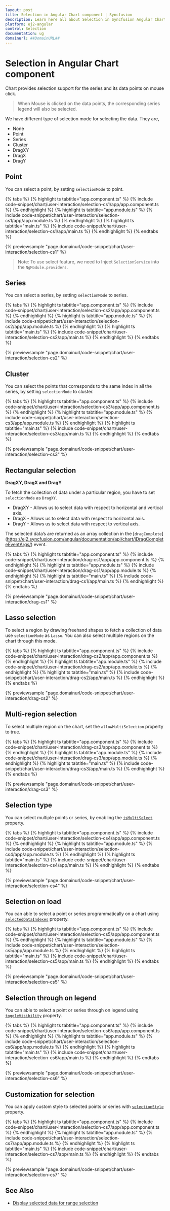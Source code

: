 ```yaml
---
layout: post
title: Selection in Angular Chart component | Syncfusion
description: Learn here all about Selection in Syncfusion Angular Chart component of Syncfusion Essential JS 2 and more.
platform: ej2-angular
control: Selection 
documentation: ug
domainurl: ##DomainURL##
---
```


<!-- markdownlint-disable MD036 -->

# Selection in Angular Chart component

Chart provides selection support for the series and its data points on mouse click.

>When Mouse is clicked on the data points, the corresponding series legend will also be selected.

We have different type of selection mode for selecting the data. They are,

* None
* Point
* Series
* Cluster
* DragXY
* DragX
* DragY

## Point

 You can select a point, by setting `selectionMode` to point.

{% tabs %}
{% highlight ts tabtitle="app.component.ts" %}
{% include code-snippet/chart/user-interaction/selection-cs1/app/app.component.ts %}
{% endhighlight %}
{% highlight ts tabtitle="app.module.ts" %}
{% include code-snippet/chart/user-interaction/selection-cs1/app/app.module.ts %}
{% endhighlight %}
{% highlight ts tabtitle="main.ts" %}
{% include code-snippet/chart/user-interaction/selection-cs1/app/main.ts %}
{% endhighlight %}
{% endtabs %}
  
{% previewsample "page.domainurl/code-snippet/chart/user-interaction/selection-cs1" %}

>Note: To use select feature, we need to Inject `SelectionService` into the `NgModule.providers`.

## Series

 You can select a series, by setting `selectionMode` to series.

{% tabs %}
{% highlight ts tabtitle="app.component.ts" %}
{% include code-snippet/chart/user-interaction/selection-cs2/app/app.component.ts %}
{% endhighlight %}
{% highlight ts tabtitle="app.module.ts" %}
{% include code-snippet/chart/user-interaction/selection-cs2/app/app.module.ts %}
{% endhighlight %}
{% highlight ts tabtitle="main.ts" %}
{% include code-snippet/chart/user-interaction/selection-cs2/app/main.ts %}
{% endhighlight %}
{% endtabs %}
  
{% previewsample "page.domainurl/code-snippet/chart/user-interaction/selection-cs2" %}

## Cluster

You can select the points that corresponds to the same index in all the series, by setting `selectionMode` to
cluster.

{% tabs %}
{% highlight ts tabtitle="app.component.ts" %}
{% include code-snippet/chart/user-interaction/selection-cs3/app/app.component.ts %}
{% endhighlight %}
{% highlight ts tabtitle="app.module.ts" %}
{% include code-snippet/chart/user-interaction/selection-cs3/app/app.module.ts %}
{% endhighlight %}
{% highlight ts tabtitle="main.ts" %}
{% include code-snippet/chart/user-interaction/selection-cs3/app/main.ts %}
{% endhighlight %}
{% endtabs %}
  
{% previewsample "page.domainurl/code-snippet/chart/user-interaction/selection-cs3" %}

## Rectangular selection

**DragXY, DragX and DragY**

To fetch the collection of data under a particular region, you have to set `selectionMode` as `DragXY`.

* DragXY - Allows us to select data with respect to horizontal and vertical axis.
* DragX - Allows us to select data with respect to horizontal axis.
* DragY - Allows us to select data with respect to vertical axis.

The selected data’s are returned as an array collection in the [`dragComplete`]
(https://ej2.syncfusion.com/angular/documentation/api/chart/iDragCompleteEventArgs/) event.

{% tabs %}
{% highlight ts tabtitle="app.component.ts" %}
{% include code-snippet/chart/user-interaction/drag-cs1/app/app.component.ts %}
{% endhighlight %}
{% highlight ts tabtitle="app.module.ts" %}
{% include code-snippet/chart/user-interaction/drag-cs1/app/app.module.ts %}
{% endhighlight %}
{% highlight ts tabtitle="main.ts" %}
{% include code-snippet/chart/user-interaction/drag-cs1/app/main.ts %}
{% endhighlight %}
{% endtabs %}
  
{% previewsample "page.domainurl/code-snippet/chart/user-interaction/drag-cs1" %}

## Lasso selection

To select a region by drawing freehand shapes to fetch a collection of data use `selectionMode` as `Lasso`. You can also select multiple regions on the chart through this mode.

{% tabs %}
{% highlight ts tabtitle="app.component.ts" %}
{% include code-snippet/chart/user-interaction/drag-cs2/app/app.component.ts %}
{% endhighlight %}
{% highlight ts tabtitle="app.module.ts" %}
{% include code-snippet/chart/user-interaction/drag-cs2/app/app.module.ts %}
{% endhighlight %}
{% highlight ts tabtitle="main.ts" %}
{% include code-snippet/chart/user-interaction/drag-cs2/app/main.ts %}
{% endhighlight %}
{% endtabs %}
  
{% previewsample "page.domainurl/code-snippet/chart/user-interaction/drag-cs2" %}

## Multi-region selection

To select multiple region on the chart, set the `allowMultiSelection` property to true.

{% tabs %}
{% highlight ts tabtitle="app.component.ts" %}
{% include code-snippet/chart/user-interaction/drag-cs3/app/app.component.ts %}
{% endhighlight %}
{% highlight ts tabtitle="app.module.ts" %}
{% include code-snippet/chart/user-interaction/drag-cs3/app/app.module.ts %}
{% endhighlight %}
{% highlight ts tabtitle="main.ts" %}
{% include code-snippet/chart/user-interaction/drag-cs3/app/main.ts %}
{% endhighlight %}
{% endtabs %}
  
{% previewsample "page.domainurl/code-snippet/chart/user-interaction/drag-cs3" %}

## Selection type

You can select multiple points or series, by enabling the [`isMultiSelect`](https://ej2.syncfusion.com/angular/documentation/api/chart/#ismultiselect) property.

{% tabs %}
{% highlight ts tabtitle="app.component.ts" %}
{% include code-snippet/chart/user-interaction/selection-cs4/app/app.component.ts %}
{% endhighlight %}
{% highlight ts tabtitle="app.module.ts" %}
{% include code-snippet/chart/user-interaction/selection-cs4/app/app.module.ts %}
{% endhighlight %}
{% highlight ts tabtitle="main.ts" %}
{% include code-snippet/chart/user-interaction/selection-cs4/app/main.ts %}
{% endhighlight %}
{% endtabs %}
  
{% previewsample "page.domainurl/code-snippet/chart/user-interaction/selection-cs4" %}

## Selection on load

You can able to select a point or series programmatically on a chart using
[`selectedDataIndexes`](https://ej2.syncfusion.com/angular/documentation/api/chart/#selecteddataindexes) property.

{% tabs %}
{% highlight ts tabtitle="app.component.ts" %}
{% include code-snippet/chart/user-interaction/selection-cs5/app/app.component.ts %}
{% endhighlight %}
{% highlight ts tabtitle="app.module.ts" %}
{% include code-snippet/chart/user-interaction/selection-cs5/app/app.module.ts %}
{% endhighlight %}
{% highlight ts tabtitle="main.ts" %}
{% include code-snippet/chart/user-interaction/selection-cs5/app/main.ts %}
{% endhighlight %}
{% endtabs %}
  
{% previewsample "page.domainurl/code-snippet/chart/user-interaction/selection-cs5" %}

## Selection through on legend

You can able to select a point or series through on legend using
[`toggleVisibility`](https://ej2.syncfusion.com/angular/documentation/api/chart/legendSettingsModel/#toggleVisibility) property.

{% tabs %}
{% highlight ts tabtitle="app.component.ts" %}
{% include code-snippet/chart/user-interaction/selection-cs6/app/app.component.ts %}
{% endhighlight %}
{% highlight ts tabtitle="app.module.ts" %}
{% include code-snippet/chart/user-interaction/selection-cs6/app/app.module.ts %}
{% endhighlight %}
{% highlight ts tabtitle="main.ts" %}
{% include code-snippet/chart/user-interaction/selection-cs6/app/main.ts %}
{% endhighlight %}
{% endtabs %}
  
{% previewsample "page.domainurl/code-snippet/chart/user-interaction/selection-cs6" %}

## Customization for selection

You can apply custom style to selected points or series with [`selectionStyle`](https://ej2.syncfusion.com/angular/documentation/api/chart/series/#selectionstyle) property.

{% tabs %}
{% highlight ts tabtitle="app.component.ts" %}
{% include code-snippet/chart/user-interaction/selection-cs7/app/app.component.ts %}
{% endhighlight %}
{% highlight ts tabtitle="app.module.ts" %}
{% include code-snippet/chart/user-interaction/selection-cs7/app/app.module.ts %}
{% endhighlight %}
{% highlight ts tabtitle="main.ts" %}
{% include code-snippet/chart/user-interaction/selection-cs7/app/main.ts %}
{% endhighlight %}
{% endtabs %}
  
{% previewsample "page.domainurl/code-snippet/chart/user-interaction/selection-cs7" %}

## See Also

* [Display selected data for range selection](./how-to/selected-data-grid/#display-selected-data-for-range-selection)